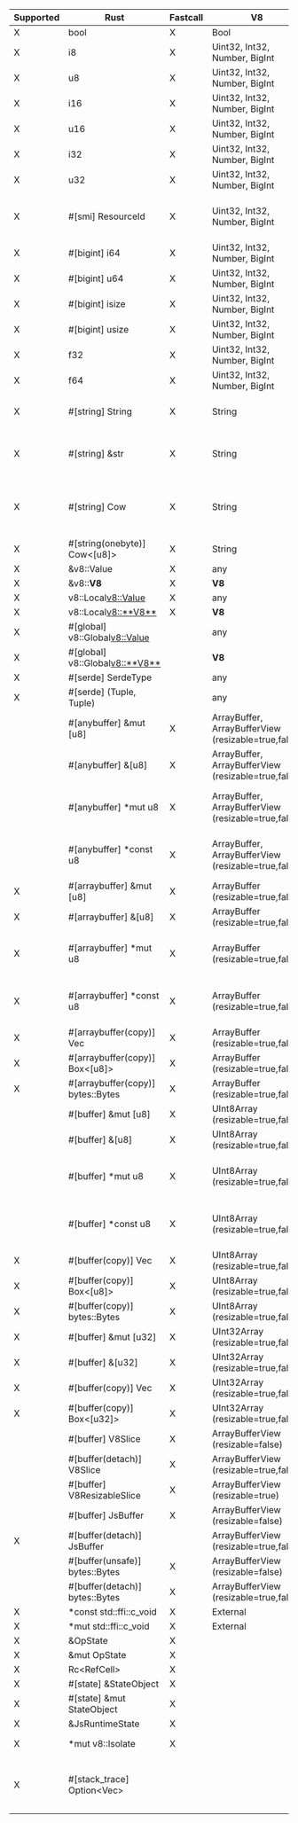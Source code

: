 | Supported | Rust                                     | Fastcall | V8                                                  | Notes                                                                                                                                                                                                          |
| --------- | ---------------------------------------- | -------- | --------------------------------------------------- | -------------------------------------------------------------------------------------------------------------------------------------------------------------------------------------------------------------- |
| X         | bool                                     | X        | Bool                                                |                                                                                                                                                                                                                |
| X         | i8                                       | X        | Uint32, Int32, Number, BigInt                       |                                                                                                                                                                                                                |
| X         | u8                                       | X        | Uint32, Int32, Number, BigInt                       |                                                                                                                                                                                                                |
| X         | i16                                      | X        | Uint32, Int32, Number, BigInt                       |                                                                                                                                                                                                                |
| X         | u16                                      | X        | Uint32, Int32, Number, BigInt                       |                                                                                                                                                                                                                |
| X         | i32                                      | X        | Uint32, Int32, Number, BigInt                       |                                                                                                                                                                                                                |
| X         | u32                                      | X        | Uint32, Int32, Number, BigInt                       |                                                                                                                                                                                                                |
| X         | #[smi] ResourceId                        | X        | Uint32, Int32, Number, BigInt                       | SMI is internally represented as a signed integer, but unsigned `#[smi]` types will be bit-converted to unsigned values for the Rust call. JavaScript code will continue to see signed integers.               |
| X         | #[bigint] i64                            | X        | Uint32, Int32, Number, BigInt                       |                                                                                                                                                                                                                |
| X         | #[bigint] u64                            | X        | Uint32, Int32, Number, BigInt                       |                                                                                                                                                                                                                |
| X         | #[bigint] isize                          | X        | Uint32, Int32, Number, BigInt                       |                                                                                                                                                                                                                |
| X         | #[bigint] usize                          | X        | Uint32, Int32, Number, BigInt                       |                                                                                                                                                                                                                |
| X         | f32                                      | X        | Uint32, Int32, Number, BigInt                       |                                                                                                                                                                                                                |
| X         | f64                                      | X        | Uint32, Int32, Number, BigInt                       |                                                                                                                                                                                                                |
| X         | #[string] String                         | X        | String                                              | Fastcall available only if string is Latin-1. Will always create an allocated, UTF-8 copy of the String data.                                                                                                  |
| X         | #[string] &str                           | X        | String                                              | Fastcall available only if string is Latin-1. Will create an owned `String` copy of the String data if it doesn't fit on the stack. Will never allocate in a fastcall, but will copy Latin-1 -> UTF-8.         |
| X         | #[string] Cow<str>                       | X        | String                                              | Fastcall available only if string is Latin-1. Will create a `Cow::Owned` copy of the String data if it doesn't fit on the stack. Will always be `Cow::Borrowed` in a fastcall, but will copy Latin-1 -> UTF-8. |
| X         | #[string(onebyte)] Cow<[u8]>             | X        | String                                              | Fastest `String`-type method. If the string is not Latin-1, will throw a TypeError.                                                                                                                            |
| X         | &v8::Value                               | X        | any                                                 |                                                                                                                                                                                                                |
| X         | &v8::**V8**                              | X        | **V8**                                              |                                                                                                                                                                                                                |
| X         | v8::Local<v8::Value>                     | X        | any                                                 |                                                                                                                                                                                                                |
| X         | v8::Local<v8::**V8**>                    | X        | **V8**                                              |                                                                                                                                                                                                                |
| X         | #[global] v8::Global<v8::Value>          |          | any                                                 | ⚠️ Slower than `v8::Local`.                                                                                                                                                                                    |
| X         | #[global] v8::Global<v8::**V8**>         |          | **V8**                                              | ⚠️ Slower than `v8::Local`.                                                                                                                                                                                    |
| X         | #[serde] SerdeType                       |          | any                                                 | ⚠️ May be slow.                                                                                                                                                                                                |
| X         | #[serde] (Tuple, Tuple)                  |          | any                                                 | ⚠️ May be slow.                                                                                                                                                                                                |
|           | #[anybuffer] &mut [u8]                   | X        | ArrayBuffer, ArrayBufferView (resizable=true,false) | ⚠️ JS may modify the contents of the slice if V8 is called re-entrantly.                                                                                                                                       |
|           | #[anybuffer] &[u8]                       | X        | ArrayBuffer, ArrayBufferView (resizable=true,false) | ⚠️ JS may modify the contents of the slice if V8 is called re-entrantly.                                                                                                                                       |
|           | #[anybuffer] *mut u8                     | X        | ArrayBuffer, ArrayBufferView (resizable=true,false) | ⚠️ JS may modify the contents of the slice if V8 is called re-entrantly. Because of how V8 treats empty arrays in fastcalls, they will always be passed as null.                                               |
|           | #[anybuffer] *const u8                   | X        | ArrayBuffer, ArrayBufferView (resizable=true,false) | ⚠️ JS may modify the contents of the slice if V8 is called re-entrantly. Because of how V8 treats empty arrays in fastcalls, they will always be passed as null.                                               |
| X         | #[arraybuffer] &mut [u8]                 | X        | ArrayBuffer (resizable=true,false)                  | ⚠️ JS may modify the contents of the slice if V8 is called re-entrantly.                                                                                                                                       |
| X         | #[arraybuffer] &[u8]                     | X        | ArrayBuffer (resizable=true,false)                  | ⚠️ JS may modify the contents of the slice if V8 is called re-entrantly.                                                                                                                                       |
| X         | #[arraybuffer] *mut u8                   | X        | ArrayBuffer (resizable=true,false)                  | ⚠️ JS may modify the contents of the slice if V8 is called re-entrantly. Because of how V8 treats empty arrays in fastcalls, they will always be passed as null.                                               |
| X         | #[arraybuffer] *const u8                 | X        | ArrayBuffer (resizable=true,false)                  | ⚠️ JS may modify the contents of the slice if V8 is called re-entrantly. Because of how V8 treats empty arrays in fastcalls, they will always be passed as null.                                               |
| X         | #[arraybuffer(copy)] Vec<u8>             | X        | ArrayBuffer (resizable=true,false)                  | Safe, but forces a copy.                                                                                                                                                                                       |
| X         | #[arraybuffer(copy)] Box<[u8]>           | X        | ArrayBuffer (resizable=true,false)                  | Safe, but forces a copy.                                                                                                                                                                                       |
| X         | #[arraybuffer(copy)] bytes::Bytes        | X        | ArrayBuffer (resizable=true,false)                  | Safe, but forces a copy.                                                                                                                                                                                       |
|           | #[buffer] &mut [u8]                      | X        | UInt8Array (resizable=true,false)                   | ⚠️ JS may modify the contents of the slice if V8 is called re-entrantly.                                                                                                                                       |
|           | #[buffer] &[u8]                          | X        | UInt8Array (resizable=true,false)                   | ⚠️ JS may modify the contents of the slice if V8 is called re-entrantly.                                                                                                                                       |
|           | #[buffer] *mut u8                        | X        | UInt8Array (resizable=true,false)                   | ⚠️ JS may modify the contents of the slice if V8 is called re-entrantly. Because of how V8 treats empty arrays in fastcalls, they will always be passed as null.                                               |
|           | #[buffer] *const u8                      | X        | UInt8Array (resizable=true,false)                   | ⚠️ JS may modify the contents of the slice if V8 is called re-entrantly. Because of how V8 treats empty arrays in fastcalls, they will always be passed as null.                                               |
| X         | #[buffer(copy)] Vec<u8>                  | X        | UInt8Array (resizable=true,false)                   | Safe, but forces a copy.                                                                                                                                                                                       |
| X         | #[buffer(copy)] Box<[u8]>                | X        | UInt8Array (resizable=true,false)                   | Safe, but forces a copy.                                                                                                                                                                                       |
| X         | #[buffer(copy)] bytes::Bytes             | X        | UInt8Array (resizable=true,false)                   | Safe, but forces a copy.                                                                                                                                                                                       |
| X         | #[buffer] &mut [u32]                     | X        | UInt32Array (resizable=true,false)                  | ⚠️ JS may modify the contents of the slice if V8 is called re-entrantly.                                                                                                                                       |
| X         | #[buffer] &[u32]                         | X        | UInt32Array (resizable=true,false)                  | ⚠️ JS may modify the contents of the slice if V8 is called re-entrantly.                                                                                                                                       |
| X         | #[buffer(copy)] Vec<u32>                 | X        | UInt32Array (resizable=true,false)                  | Safe, but forces a copy.                                                                                                                                                                                       |
| X         | #[buffer(copy)] Box<[u32]>               | X        | UInt32Array (resizable=true,false)                  | Safe, but forces a copy.                                                                                                                                                                                       |
|           | #[buffer] V8Slice                        | X        | ArrayBufferView (resizable=false)                   | ⚠️ JS may modify the contents of slices obtained from buffer.                                                                                                                                                  |
|           | #[buffer(detach)] V8Slice                | X        | ArrayBufferView (resizable=true,false)              | Safe.                                                                                                                                                                                                          |
|           | #[buffer] V8ResizableSlice               | X        | ArrayBufferView (resizable=true)                    | ⚠️ JS may modify the contents of slices obtained from buffer.                                                                                                                                                  |
|           | #[buffer] JsBuffer                       | X        | ArrayBufferView (resizable=false)                   | ⚠️ JS may modify the contents of slices obtained from buffer.                                                                                                                                                  |
| X         | #[buffer(detach)] JsBuffer               |          | ArrayBufferView (resizable=true,false)              | Safe.                                                                                                                                                                                                          |
|           | #[buffer(unsafe)] bytes::Bytes           | X        | ArrayBufferView (resizable=false)                   | ⚠️ JS may modify the contents of the buffer.                                                                                                                                                                   |
|           | #[buffer(detach)] bytes::Bytes           | X        | ArrayBufferView (resizable=true,false)              | Safe.                                                                                                                                                                                                          |
| X         | *const std::ffi::c_void                  | X        | External                                            |                                                                                                                                                                                                                |
| X         | *mut std::ffi::c_void                    | X        | External                                            |                                                                                                                                                                                                                |
| X         | &OpState                                 | X        |                                                     |                                                                                                                                                                                                                |
| X         | &mut OpState                             | X        |                                                     |                                                                                                                                                                                                                |
| X         | Rc<RefCell<OpState>>                     | X        |                                                     |                                                                                                                                                                                                                |
| X         | #[state] &StateObject                    | X        |                                                     | Extracts an object from `OpState`.                                                                                                                                                                             |
| X         | #[state] &mut StateObject                | X        |                                                     | Extracts an object from `OpState`.                                                                                                                                                                             |
| X         | &JsRuntimeState                          | X        |                                                     | Only usable in `deno_core`.                                                                                                                                                                                    |
| X         | *mut v8::Isolate                         | X        |                                                     | ⚠️ Extremely dangerous, may crash if you don't use `nofast` depending on what you do.                                                                                                                          |
| X         | #[stack_trace] Option<Vec<JsStackFrame>> |          |                                                     | ⚠️ This argument is very slow as it needs to create an error instance and collect a whole stack frame. It only returns `Some(frames)` i `RuntimeOptions::enable_stack_trace_arg_in_ops` is set to true.        |
